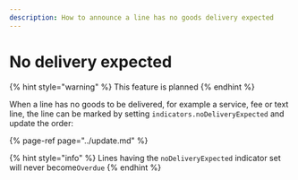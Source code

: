 ```yaml
---
description: How to announce a line has no goods delivery expected
---
```


# No delivery expected

{% hint style="warning" %}
This feature is planned
{% endhint %}

When a line has no goods to be delivered, for example a service, fee or text line, the line can be marked by setting `indicators.noDeliveryExpected` and update the order:

{% page-ref page="../update.md" %}

{% hint style="info" %}
Lines having the `noDeliveryExpected` indicator set will never become`Overdue`
{% endhint %}

